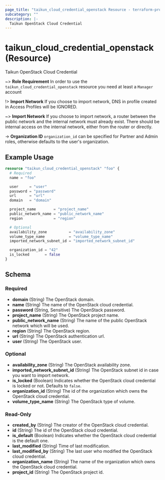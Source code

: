 ```yaml
---
page_title: "taikun_cloud_credential_openstack Resource - terraform-provider-taikun"
subcategory: ""
description: |-
  Taikun OpenStack Cloud Credential
---
```


# taikun_cloud_credential_openstack (Resource)

Taikun OpenStack Cloud Credential

~> **Role Requirement** In order to use the `taikun_cloud_credential_openstack` resource you need at least a `Manager`
account

!> **Import Network** If you choose to import network, DNS in profile created in Access Profiles will be IGNORED.

~> **Import Network** If you choose to import network, a router between the public network and the internal network must
already exist. There should be internal access on the internal network, either from the router or directly.

-> **Organization ID** `organization_id` can be specified for Partner and Admin roles, otherwise defaults to the user's
organization.

## Example Usage

```terraform
resource "taikun_cloud_credential_openstack" "foo" {
  # Required
  name = "foo"

  user     = "user"
  password = "password"
  url      = "url"
  domain   = "domain"

  project_name        = "project_name"
  public_network_name = "public_network_name"
  region              = "region"

  # Optional
  availability_zone          = "availability_zone"
  volume_type_name           = "volume_type_name"
  imported_network_subnet_id = "imported_network_subnet_id"

  organization_id = "42"
  is_locked       = false
}
```

<!-- schema generated by tfplugindocs -->
## Schema

### Required

- **domain** (String) The OpenStack domain.
- **name** (String) The name of the OpenStack cloud credential.
- **password** (String, Sensitive) The OpenStack password.
- **project_name** (String) The OpenStack project name.
- **public_network_name** (String) The name of the public OpenStack network which will be used.
- **region** (String) The OpenStack region.
- **url** (String) The OpenStack authentication url.
- **user** (String) The OpenStack user.

### Optional

- **availability_zone** (String) The OpenStack availability zone.
- **imported_network_subnet_id** (String) The OpenStack subnet id in case you want to import network.
- **is_locked** (Boolean) Indicates whether the OpenStack cloud credential is locked or not. Defaults to `false`.
- **organization_id** (String) The id of the organization which owns the OpenStack cloud credential.
- **volume_type_name** (String) The OpenStack type of volume.

### Read-Only

- **created_by** (String) The creator of the OpenStack cloud credential.
- **id** (String) The id of the OpenStack cloud credential.
- **is_default** (Boolean) Indicates whether the OpenStack cloud credential is the default one.
- **last_modified** (String) Time of last modification.
- **last_modified_by** (String) The last user who modified the OpenStack cloud credential.
- **organization_name** (String) The name of the organization which owns the OpenStack cloud credential.
- **project_id** (String) The OpenStack project id.
